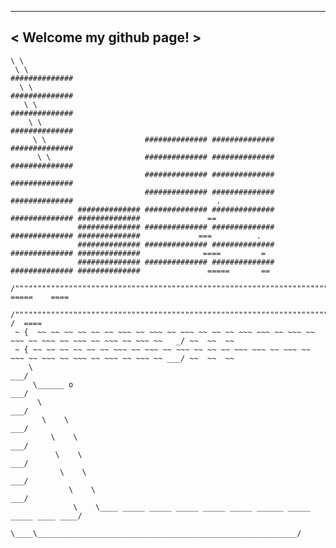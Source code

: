  _________________________
< Welcome my github page! >
 -------------------------
    \ \  
     \ \                                                        ##############
      \ \                                                       ##############
       \ \                                                      ##############
        \ \                                                     ##############
         \ \                      ############## ############## ##############
          \ \                     ############## ############## ##############
                                  ############## ############## ##############
                                  ############## ############## ##############                                .
                   ############## ############## ############## ############## ##############               ==
                   ############## ############## ############## ############## ##############             ===          .
                   ############## ############## ############## ############## ##############              ====         =
                   ############## ############## ############## ############## ##############               =====       ==
         /""""""""""""""""""""""""""""""""""""""""""""""""""""""""""""""""""""""""""""""""""""""""""""\      =====    ====
        /""""""""""""""""""""""""""""""""""""""""""""""""""""""""""""""""""""""""""""""""""""""""""""""\_____/  /  ====
     ~ {  ~~ ~~ ~~ ~~ ~~ ~~ ~~~ ~~ ~~~ ~~ ~~~ ~~ ~~ ~~ ~~~ ~~~ ~~ ~~~ ~~ ~~~ ~~ ~~~ ~~ ~~~ ~~ ~~~ ~~ ~~~ ~~   _/ ~~  ~~  ~~
     ~ { ~~ ~~ ~~ ~~ ~~ ~~ ~~~ ~~ ~~~ ~~ ~~~ ~~ ~~ ~~ ~~~ ~~~ ~~ ~~~ ~~ ~~~ ~~ ~~~ ~~ ~~~ ~~ ~~~ ~~ ~~~ ~~ ___/ ~~  ~~  ~~
        \                                                                                                ___/
         \______ o                                                                                     ___/
          \                                                                                         ___/
           \    \                                                                                ___/
             \    \                                                                            ___/
              \    \                                                                        ___/
               \    \                                                                    ___/
                 \    \                                                                ___/
                  \    \____ _____ _____ _____ _____ _____ ______ _____ _____ ____ ____/
                    \____\__________________________________________________________/
